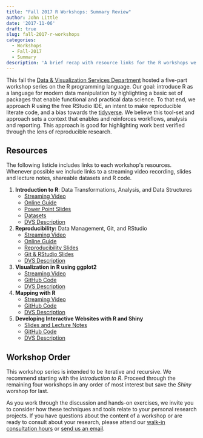 ```yaml
---
title: "Fall 2017 R Workshops: Summary Review"
author: John Little
date: '2017-11-06'
draft: true
slug: fall-2017-r-workshops
categories:
  - Workshops
  - Fall-2017
  - Summary
description: 'A brief recap with resource links for the R workshops we presented earlier this fall'
---
```


This fall the [Data & Visualization Services Department](https://library.duke.edu/data) hosted a five-part workshop series on the R programming language. Our goal: introduce R as a language for modern data manipulation by highlighting a basic set of packages that enable functional and practical data science. To that end, we approach R using the free RStudio IDE, an intent to make reproducible literate code, and a bias towards the [tidyverse](https://tidyverse.org).  We believe this tool-set and approach sets a context that enables and reinforces workflows, analysis and reporting.  This approach is good for highlighting work best verified through the lens of reproducible research.

## Resources

The following listicle includes links to each workshop's resources.  Whenever possible we include links to a streaming video recording, slides and lecture notes, shareable datasets and R code.  

1. **Introduction to R**: Data Transformations, Analysis, and Data Structures
    - [Streaming Video](https://library.capture.duke.edu/Panopto/Pages/Viewer.aspx?id=651c273a-f1b0-485b-bf47-6bd61e304020)
    - [Online Guide](http://rfun.library.duke.edu/intro2r/)
    - [Power Point Slides](https://github.com/data-and-visualization/Intro2R/tree/master/slides)
    - [Datasets](https://github.com/data-and-visualization/Intro2R/tree/master/data)
    - [DVS Description](http://library.duke.edu/data/news/past-workshops#r)
1. **Reproducibility:** Data Management, Git, and RStudio
    - [Streaming Video](https://library.capture.duke.edu/Panopto/Pages/Viewer.aspx?id=36b63692-7297-4f97-b1be-19cd57511d95)
    - [Online Guide](http://rfun.library.duke.edu/git/)
    - [Reproducibility Slides](https://osf.io/kdr2w/)
    - [Git & RStudio Slides](http://rfun.library.duke.edu/git/slides/#1)
    - [DVS Description](http://library.duke.edu/data/news/past-workshops#git)
1. **Visualization in R using ggplot2**
    - [Streaming Video](https://library.capture.duke.edu/Panopto/Pages/Viewer.aspx?id=d7516f8a-1d1c-42d9-ad66-6534ffaec690)
    - [GitHub Code](https://github.com/amzoss/ggplot2-F17)
    - [DVS Description](http://duke.libcal.com/event/3442555)
1. **Mapping with R**
    - [Streaming Video](https://library.capture.duke.edu/Panopto/Pages/Viewer.aspx?id=8b89b84c-3f1e-4868-bf07-92bf6f52995a)
    - [GitHub Code](https://github.com/libjohn/mapping-with-R)
    - [DVS Description](http://duke.libcal.com/event/3442511)
1. **Developing Interactive Websites with R and Shiny**
    - [Slides and Lecture Notes](https://docs.google.com/presentation/d/1phPGIP6AJaMimLwdt38OPJZIQR4ckAM5SUg8JQPhBD0/edit#slide=id.g1bb9ceb6c9_0_1026)
    - [GitHub Code](https://github.com/herndonj/intro2shiny_fall2017)
    - [DVS Description](http://duke.libcal.com/event/3442422)


## Workshop Order

This workshop series is intended to be iterative and recursive.  We recommend starting with the *Introduction to R*.  Proceed through the remaining four workshops in any order of most interest but save the *Shiny* worshop for last.  

As you work through the discussion and hands-on exercises, we invite you to consider how these techniques and tools relate to your personal research projects.  If you have questions about the content of a workshop or are ready to consult about your research, please attend our [walk-in consultation hours](https://library.duke.edu/data/about/schedule) or [send us an email](mailto:askdata@duke.edu?subject=rfun-workshop-question). 


